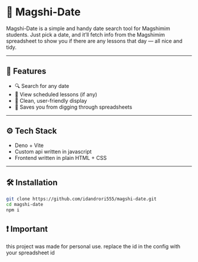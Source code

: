 # 🌟 Magshi-Date

Magshi-Date is a simple and handy date search tool for Magshimim students.
Just pick a date, and it’ll fetch info from the Magshimim spreadsheet to show you if there are any lessons that day — all nice and tidy.

---

## 🚀 Features

- 🔍 Search for any date
- 📅 View scheduled lessons (if any)
- 🧹 Clean, user-friendly display
- 🧠 Saves you from digging through spreadsheets

---

## ⚙️ Tech Stack

- Deno + Vite
- Custom api written in javascript
- Frontend written in plain HTML + CSS

---

## 🛠️ Installation

```bash
git clone https://github.com/idandrori555/magshi-date.git
cd magshi-date
npm i
```

## ❗ Important
this project was made for personal use. replace the id in the config with your spreadsheet id
